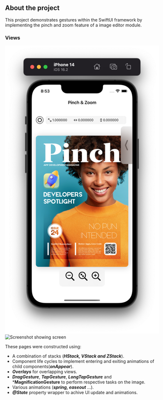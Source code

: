 

## About the project

This project demonstrates gestures within the SwiftUI framework by implementing the pinch and zoom feature of a image editor module. 

### Views


![Screenshot showing screen](docs/pinch_mainview.png "Screenshot showing screen") 
![Screenshot showing screen](docs/spinch_secondaryview.png "Screenshot showing screen")
 
  
  These pages were constructed using:
  
  * A combination of stacks (***HStack, VStack and ZStack***).
  * Component life cycles to implement entering and exiting animations of child components(***onAppear***).
  * ***Overlays*** for overlapping views.
  * ***DragGesture***, ***TapGesture***, ***LongTapGesture*** and ***MagnificationGesture** to perform respective tasks on the image.
  * Various animations (***spring, easeout*** ...).
  * ***@State*** property wrapper to achive UI update and animations.
